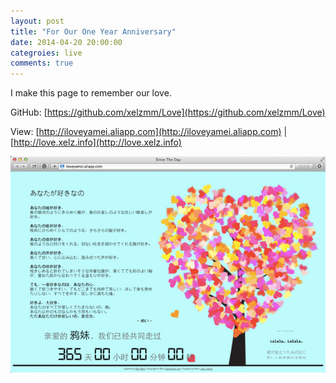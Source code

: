 ```yaml
---
layout: post
title: "For Our One Year Anniversary"
date: 2014-04-20 20:00:00
categroies: live
comments: true
---
```


I make this page to remember our love.

GitHub: [https://github.com/xelzmm/Love](https://github.com/xelzmm/Love)

View: [http://iloveyamei.aliapp.com](http://iloveyamei.aliapp.com) | [http://love.xelz.info](http://love.xelz.info)

![](/assets/2014/one-year.jpg)
